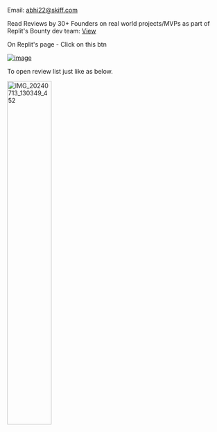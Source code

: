 Email: abhi22@skiff.com

Read Reviews by 30+ Founders on real world projects/MVPs as part of Replit's Bounty dev team: [View](https://replit.com/@abhiofficial)

On Replit's page - Click on this btn 

[![image](https://github.com/user-attachments/assets/ff5274e0-fa42-4d72-828f-c2d0a717a44f)](https://replit.com/@abhiofficial)

To open review list just like as below.

<img src="https://github.com/user-attachments/assets/69063ab0-0344-4d45-94c0-433b58f0188c" style="width: 45%;" alt="IMG_20240713_130349_452" />

